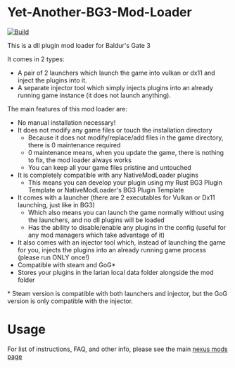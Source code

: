 # Yet-Another-BG3-Mod-Loader
[![Build](https://github.com/MolotovCherry/Yet-Another-BG3-Mod-Loader/actions/workflows/build.yml/badge.svg?event=push)](https://github.com/MolotovCherry/Yet-Another-BG3-Mod-Loader/actions/workflows/build.yml)

This is a dll plugin mod loader for Baldur's Gate 3

It comes in 2 types:
- A pair of 2 launchers which launch the game into vulkan or dx11 and inject the plugins into it.
- A separate injector tool which simply injects plugins into an already running game instance (it does not launch anything).

The main features of this mod loader are:
- No manual installation necessary!
- It does not modify any game files or touch the installation directory
  - Because it does not modify/replace/add files in the game directory, there is 0 maintenance required
  - 0 maintenance means, when you update the game, there is nothing to fix, the mod loader always works
  - You can keep all your game files pristine and untouched
- It is completely compatible with any NativeModLoader﻿ plugins
  - This means you can develop your plugin using my Rust BG3 Plugin Template or NativeModLoader﻿﻿﻿'s BG3 Plugin Template
- It comes with a launcher (there are 2 executables for Vulkan or Dx11 launching, just like in BG3)
  - Which also means you can launch the game normally without using the launchers, and no dll plugins will be loaded
  - Has the ability to disable/enable any plugins in the config (useful for any mod managers which take advantage of it)
- It also comes with an injector tool which, instead of launching the game for you, injects the plugins into an already running game process (please run ONLY once!)
- Compatible with steam and GoG*
- Stores your plugins in the larian local data folder alongside the mod folder

\* Steam version is compatible with both launchers and injector, but the GoG version is only compatible with the injector.

# Usage
For list of instructions, FAQ, and other info, please see the main [nexus mods page](https://www.nexusmods.com/baldursgate3/mods/3052)
